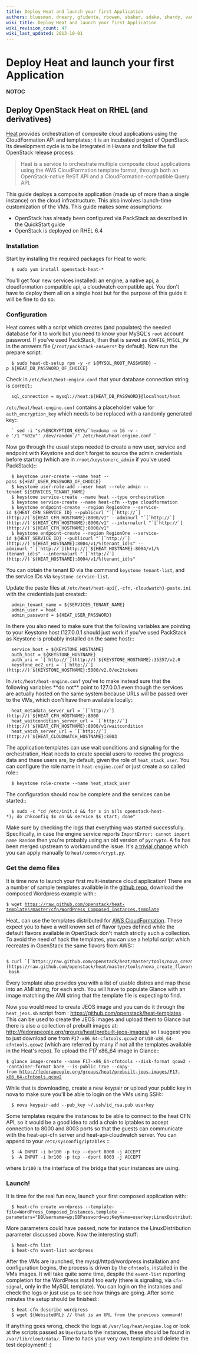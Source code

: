 ```yaml
---
title: Deploy Heat and launch your first Application
authors: bluesman, dneary, gfidente, rbowen, sbaker, sdake, shardy, vaneldik, zaneb
wiki_title: Deploy Heat and launch your first Application
wiki_revision_count: 47
wiki_last_updated: 2013-10-01
---
```


# Deploy Heat and launch your first Application

__NOTOC__

## Deploy OpenStack Heat on RHEL (and derivatives)

[Heat](http://wiki.openstack.org/wiki/Heat) provides orchestration of composite cloud applications using the CloudFormation API and templates; it is an incubated project of OpenStack. Its development cycle is to be Integrated in Havana and follow the full OpenStack release process.

> Heat is a service to orchestrate multiple composite cloud applications using the AWS CloudFormation template format, through both an OpenStack-native ReST API and a CloudFormation-compatible Query API.

This guide deploys a composite application (made up of more than a single instance) on the cloud infrastructure. This also involves launch-time customization of the VMs. This guide makes some assumptions:

*   OpenStack has already been configured via PackStack as described in the QuickStart guide
*   OpenStack is deployed on RHEL 6.4

### Installation

Start by installing the required packages for Heat to work:

      $ sudo yum install openstack-heat-*

You'll get four new services installed: an engine, a native api, a cloudformation compatible api, a cloudwatch compatible api. You don't have to deploy them all on a single host but for the purpose of this guide it will be fine to do so.

### Configuration

Heat comes with a script which creates (and populates) the needed database for it to work but you need to know your MySQL's `root` account password. If you've used PackStack, than that is saved as `CONFIG_MYSQL_PW` in the answers file (`/root/packstack-answers*` by default). Now run the prepare script:

      $ sudo heat-db-setup rpm -y -r ${MYSQL_ROOT_PASSWORD} -p ${HEAT_DB_PASSWORD_OF_CHOICE}

Check in `/etc/heat/heat-engine.conf` that your database connection string is correct::

      sql_connection = mysql://heat:${HEAT_DB_PASSWORD}@localhost/heat

`/etc/heat/heat-engine.conf` contains a placeholder value for `auth_encryption_key` which needs to be replaced with a randomly generated key::

      ` sed -i "s/%ENCRYPTION_KEY%/`hexdump -n 16 -v -e '/1 "%02x"' /dev/random`/" /etc/heat/heat-engine.conf `

Now go through the usual steps needed to create a new user, service and endpoint with Keystone and don't forget to source the admin credentials before starting (which are in `/root/keystonerc_admin` if you've used PackStack)::

      $ keystone user-create --name heat --pass ${HEAT_USER_PASSWORD_OF_CHOICE}
      $ keystone user-role-add --user heat --role admin --tenant ${SERVICES_TENANT_NAME}
      $ keystone service-create --name heat --type orchestration
      $ keystone service-create --name heat-cfn --type cloudformation
      $ keystone endpoint-create --region RegionOne --service-id ${HEAT_CFN_SERVICE_ID} --publicurl "`[`http://`](http://)`${HEAT_CFN_HOSTNAME}:8000/v1" --adminurl "`[`http://`](http://)`${HEAT_CFN_HOSTNAME}:8000/v1" --internalurl "`[`http://`](http://)`${HEAT_CFN_HOSTNAME}:8000/v1"
      $ keystone endpoint-create --region RegionOne --service-id ${HEAT_SERVICE_ID} --publicurl "`[`http://`](http://)`${HEAT_HOSTNAME}:8004/v1/%(tenant_id)s" --adminurl "`[`http://`](http://)`${HEAT_HOSTNAME}:8004/v1/%(tenant_id)s" --internalurl "`[`http://`](http://)`${HEAT_HOSTNAME}:8004/v1/%(tenant_id)s"

You can obtain the tenant ID via the command `keystone tenant-list`, and the service IDs via `keystone service-list`.

Update the paste files at `/etc/heat/heat-api{,-cfn,-cloudwatch}-paste.ini` with the credentials just created::

      admin_tenant_name = ${SERVICES_TENANT_NAME}
      admin_user = heat
      admin_password = ${HEAT_USER_PASSWORD}

In there you also need to make sure that the following variables are pointing to your Keystone host (127.0.0.1 should just work if you've used PackStack as Keystone is probably installed on the same host)::

      service_host = ${KEYSTONE_HOSTNAME}
      auth_host = ${KEYSTONE_HOSTNAME}
      auth_uri = `[`http://`](http://)`${KEYSTONE_HOSTNAME}:35357/v2.0
      keystone_ec2_uri = `[`http://`](http://)`${KEYSTONE_HOSTNAME}:5000/v2.0/ec2tokens

In `/etc/heat/heat-engine.conf` you've to make instead sure that the following variables \*\*do not\*\* point to 127.0.0.1 even though the services are actually hosted on the same system because URLs will be passed over to the VMs, which don't have them available locally::

      heat_metadata_server_url = `[`http://`](http://)`${HEAT_CFN_HOSTNAME}:8000
      heat_waitcondition_server_url = `[`http://`](http://)`${HEAT_CFN_HOSTNAME}:8000/v1/waitcondition
      heat_watch_server_url = `[`http://`](http://)`${HEAT_CLOUDWATCH_HOSTNAME}:8003

The application templates can use wait conditions and signaling for the orchestration, Heat needs to create special users to receive the progress data and these users are, by default, given the role of `heat_stack_user`. You can configure the role name in `heat-engine.conf` or just create a so called role::

      $ keystone role-create --name heat_stack_user

The configuration should now be complete and the services can be started::

      $ sudo -c "cd /etc/init.d && for s in $(ls openstack-heat-*); do chkconfig $s on && service $s start; done"

Make sure by checking the logs that everything was started successfully. Specifically, in case the engine service reports `ImportError: cannot import name Random` then you're probably using an old version of `pycrypto`. A fix has been merged upstream to workaround the issue. It's [a trivial change](https://review.openstack.org/#/c/26759/) which you can apply manually to `heat/common/crypt.py`.

### Get the demo files

It is time now to launch your first multi-instance cloud application! There are a number of sample templates available in the [github repo](https://github.com/openstack/heat), download the composed Wordpress example with::

`$ wget `[`https://raw.github.com/openstack/heat-templates/master/cfn/WordPress_Composed_Instances.template`](https://raw.github.com/openstack/heat-templates/master/cfn/WordPress_Composed_Instances.template)

Heat_ can use the templates distributed for [AWS CloudFormation](http://aws.amazon.com/cloudformation/). These expect you to have a well known set of flavor types defined while the default flavors available in OpenStack don't match strictly such a collection. To avoid the need of hack the templates, you can use a helpful script which recreates in OpenStack the same flavors from AWS::

      $ curl `[`https://raw.github.com/openstack/heat/master/tools/nova_create_flavors.sh`](https://raw.github.com/openstack/heat/master/tools/nova_create_flavors.sh)` | bash

Every template also provides you with a list of usable distros and map these into an AMI string, for each arch. You will have to populate Glance with an image matching the AMI string that the template file is expecting to find.

Now you would need to create JEOS image and you can do it through the `heat_jeos.sh` script from : <https://github.com/openstack/heat-templates> . This can be used to create the JEOS images and upload them to Glance but there is also a collection of prebuilt images at: <http://fedorapeople.org/groups/heat/prebuilt-jeos-images/> so I suggest you to just download one from `F17-x86_64-cfntools.qcow2` or `U10-x86_64-cfntools.qcow2` (which are referred by many if not all the templates available in the Heat's repo). To upload the F17 x86_64 image in Glance::

`$ glance image-create --name F17-x86_64-cfntools --disk-format qcow2 --container-format bare --is-public True --copy-from `[`http://fedorapeople.org/groups/heat/prebuilt-jeos-images/F17-x86_64-cfntools.qcow2`](http://fedorapeople.org/groups/heat/prebuilt-jeos-images/F17-x86_64-cfntools.qcow2)

While that is downloading, create a new keypair or upload your public key in nova to make sure you'll be able to login on the VMs using SSH::

      $ nova keypair-add --pub_key ~/.ssh/id_rsa.pub userkey

Some templates require the instances to be able to connect to the heat CFN API, so it would be a good idea to add a chain to iptables to accept connection to 8000 and 8003 ports so that the guests can communicate with the heat-api-cfn server and heat-api-cloudwatch server. You can append to your `/etc/sysconfig/iptables` ::

      $ -A INPUT -i br100 -p tcp --dport 8000 -j ACCEPT
      $ -A INPUT -i br100 -p tcp --dport 8003 -j ACCEPT

where `br100` is the interface of the bridge that your instances are using.

### Launch!

It is time for the real fun now, launch your first composed application with::

      $ heat-cfn create wordpress --template-file=WordPress_Composed_Instances.template --parameters="DBUsername=wp;DBPassword=wp;KeyName=userkey;LinuxDistribution=F17"

More parameters could have passed, note for instance the LinuxDistribution parameter discussed above. Now the interesting stuff:

      $ heat-cfn list
      $ heat-cfn event-list wordpress

After the VMs are launched, the mysql/httpd/wordpress installation and configuration begins, the process is driven by the `cfntools`, installed in the VMs images. It will take quite some time, despite the `event-list` reporting completion for the WordPress install too early (there is signaling, via `cfn-signal`, only in the MySQL template). You can login on the instances and check the logs or just use `ps` to see how things are going. After some minutes the setup should be finished::

      $ heat-cfn describe wordpress
      $ wget ${WebsiteURL} // that is an URL from the previous command!

If anything goes wrong, check the logs at `/var/log/heat/engine.log` or look at the scripts passed as `UserData` to the instances, these should be found in `/var/lib/cloud/data/`. Time to hack your very own template and delete the test deployment! :)
